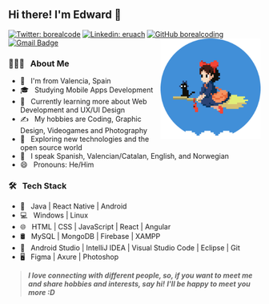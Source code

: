 ## Hi there! I'm Edward 👋
[![Twitter: borealcode](https://img.shields.io/twitter/follow/borealcode?style=social)](https://twitter.com/borealcode)
[![Linkedin: eruach](https://img.shields.io/badge/-eruach-blue?style=flat-square&logo=Linkedin&logoColor=white&link=https://www.linkedin.com/in/eruach/)](https://www.linkedin.com/in/eruach/)
[![GitHub borealcoding](https://img.shields.io/github/followers/borealcoding?label=follow&style=social)](https://github.com/borealcoding) 
[![Gmail Badge](https://img.shields.io/badge/-borealcoding.edv@gmail.com-c14438?style=flat&logo=Gmail&logoColor=white&link=mailto:borealcoding.edv@gmail.com)](mailto:borealcoding.edv@gmail.com)
<img align="right" src="./img/description-photo.png" width="200"></img>


### 🧑🏻‍💻 &nbsp; About Me

- 🔭 &nbsp; I'm from Valencia, Spain
- 🎓 &nbsp; Studying Mobile Apps Development
- 🌱 &nbsp; Currently learning more about Web Development and UX/UI Design
- ✍️ &nbsp; My hobbies are Coding, Graphic Design, Videogames and Photography
- 🤔 &nbsp; Exploring new technologies and the open source world
- 💬 &nbsp; I speak Spanish, Valencian/Catalan, English, and Norwegian
- 😄 &nbsp; Pronouns: He/Him

### 🛠 &nbsp; Tech Stack

- 📱 &nbsp; Java | React Native | Android
- 💻 &nbsp; Windows | Linux
- 🌐 &nbsp; HTML | CSS | JavaScript | React | Angular
- 🛢 &nbsp; MySQL | MongoDB | Firebase | XAMPP
- 🔧 &nbsp; Android Studio | IntelliJ IDEA | Visual Studio Code | Eclipse | Git 
- 🖥 &nbsp; Figma | Axure | Photoshop


> ***I love connecting with different people, so, if you want to meet me and share hobbies and interests, say hi!*** 
> ***I'll be happy to meet you more :D***
